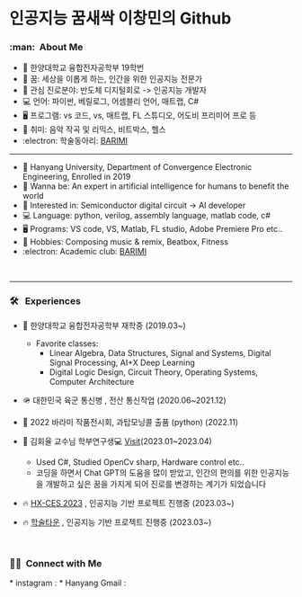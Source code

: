 인공지능 꿈새싹 이창민의 Github
================

<h3> :man: &nbsp;About Me </h3>
 
- 🦁 한양대학교 융합전자공학부 19학번
- 🌱 꿈: 세상을 이롭게 하는, 인간을 위한 인공지능 전문가
- 💙 관심 진로분야: 반도체 디지털회로 -> 인공지능 개발자
- 💻 언어: 파이썬, 베릴로그, 어셈블리 언어, 매트랩, C#
- 🖥️ 프로그램: vs 코드, vs, 매트랩, FL 스튜디오, 어도비 프리미어 프로 등
- 💜 취미: 음악 작곡 및 리믹스, 비트박스, 헬스
- :electron: 학술동아리: [BARIMI](https://ibarami.com/)
-------------------------------------------------------
- 🦁 Hanyang University, Department of Convergence Electronic Engineering, Enrolled in 2019
- 🌱 Wanna be: An expert in artificial intelligence for humans to benefit the world
- 💙 Interested in: Semiconductor digital circuit -> AI developer
- 💻 Language: python, verilog, assembly language, matlab code, c#
- 🖥️ Programs: VS code, VS, Matlab, FL studio, Adobe Premiere Pro etc..
- 💜 Hobbies: Composing music & remix, Beatbox, Fitness
- :electron: Academic club: [BARIMI](https://ibarami.com/)
<br/>

-----------
<h3> 🛠 &nbsp; Experiences </h3>

- 🏫 한양대학교 융합전자공학부 재학중 (2019.03~)
    * Favorite classes: 
        + Linear Algebra, Data Structures, Signal and Systems, Digital Signal Processing, AI+X Deep Learning
        + Digital Logic Design, Circuit Theory, Operating Systems, Computer Architecture
        
- 🪖 대한민국 육군 통신병 , 전산 통신작업 (2020.06~2021.12)
- 🤖 2022 바라미 작품전시회, 과탑모닝콜 출품 (python) (2022.11)
- 📖 김회율 교수님 학부연구생💻 [Visit](http://labinno.co.kr/)(2023.01~2023.04)
    + Used C#, Studied OpenCv sharp, Hardware control etc..
    + 코딩을 하면서 Chat GPT의 도움을 많이 받았고, 인간의 편의를 위한 인공지능을 개발하고 싶은 꿈을 가지게 되어 진로를 변경하는 계기가 되었습니다
- 🔥 [HX-CES 2023](http://hxc.hanyang.ac.kr/) , 인공지능 기반 프로젝트 진행중 (2023.03~)
- 🔥 [학술타운](https://hylu-s.hanyang.ac.kr/ko/program/all/view/1113) , 인공지능 기반 프로젝트 진행중 (2023.03~)

<br/>




<h3> 🤝🏻 &nbsp;Connect with Me </h3> 
<!-- Connect with me -->
<!--icons and links-->
  * instagram : <https://www.instagram.com/ch_minsta>
  * Hanyang Gmail : <lcemtimeter@hanyang.ac.kr>

</p>
<!--
**chminsta/chminsta** is a ✨ _special_ ✨ repository because its `README.md` (this file) appears on your GitHub profile.

Here are some ideas to get you started:

- 🔭 I’m currently working on ...

- 🌱 I’m currently learning ...
- 👯 I’m looking to collaborate on ...
- 🤔 I’m looking for help with ...
- 💬 Ask me about ...
- 📫 How to reach me: ...
- 😄 Pronouns: ...
- ⚡ Fun fact: ...
-->
